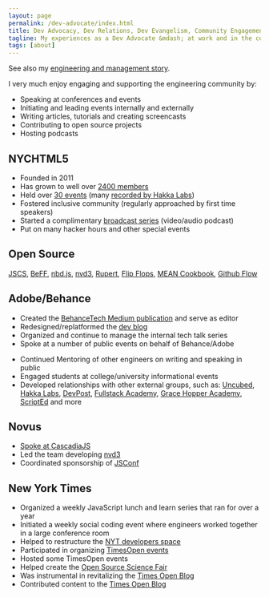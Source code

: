 ```yaml
---
layout: page
permalink: /dev-advocate/index.html
title: Dev Advocacy, Dev Relations, Dev Evangelism, Community Engagement...
tagline: My experiences as a Dev Advocate &mdash; at work and in the community
tags: [about]
---
```


See also my [engineering and management story](/day-job).

I very much enjoy engaging and supporting the engineering community by:

- Speaking at conferences and events
- Initiating and leading events internally and externally
- Writing articles, tutorials and creating screencasts
- Contributing to open source projects
- Hosting podcasts


NYCHTML5
---

- Founded in 2011
- Has grown to well over [2400 members](http://www.meetup.com/nychtml5/members/)
- Held over [30 events](http://www.meetup.com/nychtml5) (many [recorded by Hakka Labs](https://www.hakkalabs.co/meetups/nychtml5))
- Fostered inclusive community (regularly approached by first time speakers)
- Started a complimentary [broadcast series](https://www.youtube.com/playlist?list=PLxGLihicw5Wp5fjDjAJfpcp02OBS8X--C) (video/audio podcast)
- Put on many hacker hours and other special events

Open Source
---

[JSCS](http://jscs.info/), [BeFF](https://github.com/behance/beff), [nbd.js](https://github.com/behance/nbd.js), [nvd3](http://nvd3.org/), [Rupert](https://github.com/RupertJS), [Flip Flops](https://github.com/DavidSouther/flipflops), [MEAN Cookbook](https://github.com/DavidSouther/mean-cookbook), [Github Flow](https://github.com/github-flow)

Adobe/Behance
---

- Created the [BehanceTech Medium publication](http://medium.com/behancetech) and serve as editor
- Redesigned/replatformed the [dev blog](http://dev.behancetech.net)
- Organized and continue to manage the internal tech talk series
- Spoke at a number of public events on behalf of Behance/Adobe
<!--  - Led the effort to formalize Behance's open source practices -->
- Continued Mentoring of other engineers on writing and speaking in public
- Engaged students at college/university informational events
- Developed relationships with other external groups, such as: [Uncubed](http://uncubed.com), [Hakka Labs](https://www.hakkalabs.co/companies/behance), [DevPost](http://devpost.com/teams/behance), [Fullstack Academy](http://www.fullstackacademy.com/), [Grace Hopper Academy](http://www.gracehopper.com/), [ScriptEd](https://www.scripted.org/) and more
<!-- - Uncubed Video explainer  -->
<!-- - Uncubed Hiring Panel (ADD PHOTOS SOMEWHERE? A BLOG POST?)  -->
<!-- - Uncubed Year-end event -->


Novus
---

- [Spoke at CascadiaJS](https://www.youtube.com/watch?v=sKOC5H7UV_U)
- Led the team developing [nvd3](http://nvd3.org/)
- Coordinated sponsorship of [JSConf](http://jsconf.com)


New York Times
---

<!-- Email from Rajiv? -->

- Organized a weekly JavaScript lunch and learn series that ran for over a year
- Initiated a weekly social coding event where engineers worked together in a large conference room
- Helped to restructure the [NYT developers space](http://developer.nytimes.com/)
- Participated in organizing [TimesOpen events](http://developers.nytimes.com/events/)
- Hosted some TimesOpen events
- Helped create the [Open Source Science Fair](http://open.blogs.nytimes.com/2012/11/16/open-source-science-fair-highlights/)
- Was instrumental in revitalizing the [Times Open Blog](http://open.blogs.nytimes.com/)
- Contributed content to the [Times Open Blog](http://open.blogs.nytimes.com/2013/05/29/promises-promises/)




<!--
new content:
- pro2-ui stack
- history and future of NYCHTML5 (including broadcast)
- finish other drafts; clear the ones not worth pursuing

highlight past articles/events/things:
- Uncubed Video explainer
- Uncubed Hiring Panel
- Uncubed Year-end event
- Cascadia JS video
- Cascadia JS topic as an article
- Highlight piece in the New York Times
- TimesOpen / Open Source Science Fair
- Intro to Node from NYT talk?
- breaking down Paul Irish lightning talk?
- highlight NYT Dev Rel accomplishments as if written when I left?
-->


